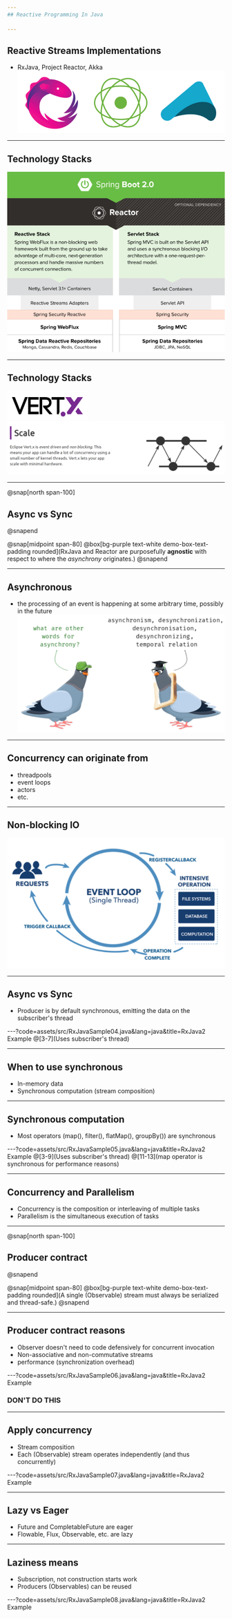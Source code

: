 ```yaml
---
## Reactive Programming In Java

---
```

## Reactive Streams Implementations
- RxJava, Project Reactor, Akka
![Reactive Streams implementations](assets/img/reactive_logos.png)

---
## Technology Stacks
![Spring Boot 2.0](assets/img/spring_boot_2.0_reactor.png)

---
## Technology Stacks
![Vert.x logo](assets/img/vertx_logo.png)
![Vert.x scale](assets/img/vertx_reactive.png)

---
@snap[north span-100]
## Async vs Sync
@snapend

@snap[midpoint span-80]
@box[bg-purple text-white demo-box-text-padding rounded](RxJava and Reactor are purposefully **agnostic** with respect to where the *asynchrony* originates.)
@snapend

---
## Asynchronous
- the processing of an event is happening at some arbitrary time, possibly in the future
![Asynchrony](assets/img/asyncrony.png)

---
## Concurrency can originate from
- threadpools
- event loops
- actors
- etc.

---
## Non-blocking IO
![Non-Blocking](assets/img/nonblocking_io.png)

---
## Async vs Sync
- Producer is by default synchronous, emitting the data on the subscriber's thread

---?code=assets/src/RxJavaSample04.java&lang=java&title=RxJava2 Example
@[3-7](Uses subscriber's thread)

---
## When to use synchronous
- In-memory data
- Synchronous computation (stream composition)

---
## Synchronous computation
- Most operators (map(), filter(), flatMap(), groupBy()) are synchronous

---?code=assets/src/RxJavaSample05.java&lang=java&title=RxJava2 Example
@[3-9](Uses subscriber's thread)
@[11-13](map operator is synchronous for performance reasons)

---
## Concurrency and Parallelism
- Concurrency is the composition or interleaving of multiple tasks
- Parallelism is the simultaneous execution of tasks

---
@snap[north span-100]
## Producer contract
@snapend

@snap[midpoint span-80]
@box[bg-purple text-white demo-box-text-padding rounded](A single (Observable) stream must always be serialized and thread-safe.)
@snapend

---
## Producer contract reasons
- Observer doesn't need to code defensively for concurrent invocation
- Non-associative and non-commutative streams
- performance (synchronization overhead)

---?code=assets/src/RxJavaSample06.java&lang=java&title=RxJava2 Example
### DON'T DO THIS

---
## Apply concurrency
- Stream composition
- Each (Observable) stream operates independently (and thus concurrently)

---?code=assets/src/RxJavaSample07.java&lang=java&title=RxJava2 Example

---
## Lazy vs Eager
- Future and CompletableFuture are eager
- Flowable, Flux, Observable, etc. are lazy

---
## Laziness means
- Subscription, not construction starts work
- Producers (Observables) can be reused

---?code=assets/src/RxJavaSample08.java&lang=java&title=RxJava2 Example

